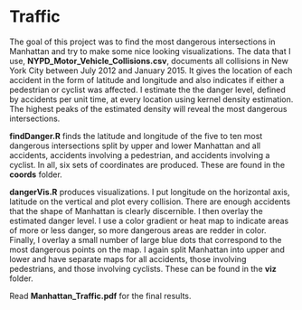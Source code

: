 # Traffic

The goal of this project was to find the most dangerous intersections in Manhattan and try to make some nice looking visualizations.  The data that I use, **NYPD_Motor_Vehicle_Collisions.csv**, documents all collisions in New York City between July 2012 and January 2015.  It gives the location of each accident in the form of latitude and longitude and also indicates if either a pedestrian or cyclist was affected.  I estimate the the danger level, defined by accidents per unit time, at every location using kernel density estimation.  The highest peaks of the estimated density will reveal the most dangerous intersections.

**findDanger.R** finds the latitude and longitude of the five to ten most dangerous intersections split by upper and lower Manhattan and all accidents, accidents involving a pedestrian, and accidents involving a cyclist.  In all, six sets of coordinates are produced.  These are found in the **coords** folder.

**dangerVis.R** produces visualizations.  I put longitude on the horizontal axis, latitude on the vertical and plot every collision.  There are enough accidents that the shape of Manhattan is clearly discernible.  I then overlay the estimated danger level.  I use a color gradient or heat map to indicate areas of more or less danger, so more dangerous areas are redder in color.  Finally, I overlay a small number of large blue dots that correspond to the most dangerous points on the map.  I again split Manhattan into upper and lower and have separate maps for all accidents, those involving pedestrians, and those involving cyclists.  These can be found in the **viz** folder.

Read **Manhattan_Traffic.pdf** for the final results.
